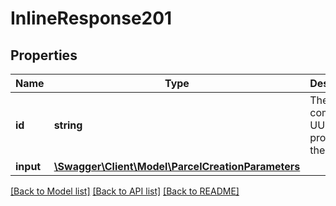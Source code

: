 # InlineResponse201

## Properties
Name | Type | Description | Notes
------------ | ------------- | ------------- | -------------
**id** | **string** | The unique command UUID provided in the input. | [optional] 
**input** | [**\Swagger\Client\Model\ParcelCreationParameters**](ParcelCreationParameters.md) |  | [optional] 

[[Back to Model list]](../../README.md#documentation-for-models) [[Back to API list]](../../README.md#documentation-for-api-endpoints) [[Back to README]](../../README.md)

